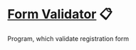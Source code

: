 # [Form Validator](https://matixy.github.io/Basic-Js-Projects/Form-Validator/) 📋
 Program, which validate registration form